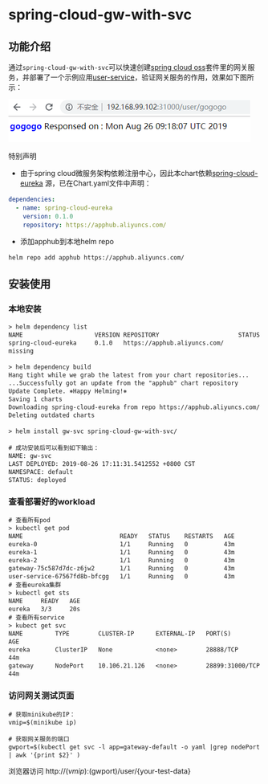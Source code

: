 # spring-cloud-gw-with-svc

## 功能介绍

通过`spring-cloud-gw-with-svc`可以快速创建[spring cloud oss](https://spring.io/projects/spring-cloud-netflix)套件里的网关服务，并部署了一个示例应用[user-service](https://github.com/nevermosby/springcloudoss-user-service)，验证网关服务的作用，效果如下图所示：

![gw-demo](./images/gw-demo.PNG)

特别声明
- 由于spring cloud微服务架构依赖注册中心，因此本chart依赖[spring-cloud-eureka](https://) 源，已在Chart.yaml文件中声明：
```yaml
dependencies:
  - name: spring-cloud-eureka
    version: 0.1.0
    repository: https://apphub.aliyuncs.com/
```
- 添加apphub到本地helm repo

```shell
helm repo add apphub https://apphub.aliyuncs.com/
```

## 安装使用

### 本地安装
```shell
> helm dependency list
NAME                    VERSION REPOSITORY                      STATUS
spring-cloud-eureka     0.1.0   https://apphub.aliyuncs.com/    missing

> helm dependency build
Hang tight while we grab the latest from your chart repositories...
...Successfully got an update from the "apphub" chart repository
Update Complete. ⎈Happy Helming!⎈
Saving 1 charts
Downloading spring-cloud-eureka from repo https://apphub.aliyuncs.com/
Deleting outdated charts

> helm install gw-svc spring-cloud-gw-with-svc/

# 成功安装后可以看到如下输出：
NAME: gw-svc
LAST DEPLOYED: 2019-08-26 17:11:31.5412552 +0800 CST
NAMESPACE: default
STATUS: deployed
```

### 查看部署好的workload
```shell
# 查看所有pod
> kubectl get pod
NAME                           READY   STATUS    RESTARTS   AGE
eureka-0                       1/1     Running   0          43m
eureka-1                       1/1     Running   0          43m
eureka-2                       1/1     Running   0          43m
gateway-75c587d7dc-z6jw2       1/1     Running   0          43m
user-service-67567fd8b-bfcgg   1/1     Running   0          43m
# 查看eureka集群
> kubectl get sts
NAME     READY   AGE
eureka   3/3     20s
# 查看所有service
> kubect get svc
NAME         TYPE        CLUSTER-IP      EXTERNAL-IP   PORT(S)           AGE
eureka       ClusterIP   None            <none>        28888/TCP         44m
gateway      NodePort    10.106.21.126   <none>        28899:31000/TCP   44m
```

### 访问网关测试页面
```shell
# 获取minikube的IP：
vmip=$(minikube ip)

# 获取网关服务的端口
gwport=$(kubectl get svc -l app=gateway-default -o yaml |grep nodePort | awk '{print $2}' )
```

浏览器访问 http://$(vmip):$(gwport)/user/{your-test-data}
